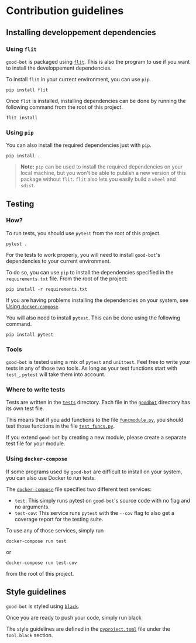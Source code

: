 # Contribution guidelines

## Installing developpement dependencies

### Using `flit`

`good-bot` is packaged using
[`flit`](https://flit.readthedocs.io/en/latest/index.html).
This is also the program to use if you want to install the
developpement dependencies.

To install `flit` in your current environment, you can use
`pip`.

```shell
pip install flit
```

Once `flit` is installed, installing dependencies can be done
by running the following command from the root of this project.

```shell
flit install
```

### Using `pip`

You can also install the required dependencies just with `pip`.

```shell
pip install .
```

> **Note:** `pip` can be used to install the required dependencies
> on your local machine, but you won't be able to publish a new
> version of this package without `flit`. `flit` also lets you
> easily build a `wheel` and `sdist`.

## Testing

### How?

To run tests, you should use `pytest` from the root of this project.

```shell
pytest .
```

For the tests to work properly, you will need to install `good-bot`'s
dependencies to your current environment.

To do so, you can use `pip` to install the dependencies specified in
the `requirements.txt` file. From the root of the project:

```shell
pip install -r requirements.txt
```

If you are having problems installing the dependencies on your
system, see [Using `docker-compose`](#using-docker-compose).

You will also need to install `pytest`. This can be done using the
following command.

```shell
pip install pytest
```

### Tools

`good-bot` is tested using a mix of `pytest` and `unittest`. Feel free
to write your tests in any of those two tools. As long as your test
functions start with `test_`, `pytest` will take them into account.

### Where to write tests

Tests are written in the [`tests`](./tests) directory. Each file in the
[`goodbot`](./goodbot) directory has its own test file.

This means that if you add functions to the file
[`funcmodule.py`](./goodbot/funcmodule.py), you should test those
functions in the file [`test_funcs.py`](./tests/test_funcs.py).

If you extend `good-bot` by creating a new module, please create a
separate test file for your module.

### Using `docker-compose`

If some programs used by `good-bot` are difficult to install on your
system, you can also use Docker to run tests.

The [`docker-compose`](./docker-compose.yml) file specifies two
different test services:

* `test`: This simply runs pytest on `good-bot`'s source code with
  no flag and no arguments.
* `test-cov`: This service runs `pytest` with the `--cov` flag to
  also get a coverage report for the testing suite.

To use any of those services, simply run

```shell
docker-compose run test
```

or

```shell
docker-compose run test-cov
```

from the root of this project.

## Style guidelines

`good-bot` is styled using [`black`](https://github.com/psf/black).

Once you are ready to push your code, simply run black

The style guidelines are defined in the
[`pyproject.toml`](./pyproject.toml) file under the
`tool.black` section.

